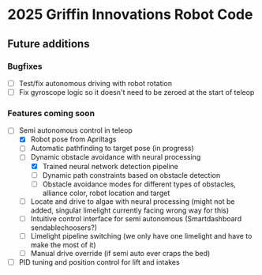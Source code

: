 # 2025 Griffin Innovations Robot Code
## Future additions

### Bugfixes
- [ ] Test/fix autonomous driving with robot rotation
- [ ] Fix gyroscope logic so it doesn't need to be zeroed at the start of teleop
### Features coming soon
- [ ] Semi autonomous control in teleop
    - [x] Robot pose from Apriltags
    - [ ] Automatic pathfinding to target pose (in progress)
    - [ ] Dynamic obstacle avoidance with neural processing
        - [x] Trained neural network detection pipeline
        - [ ] Dynamic path constraints based on obstacle detection
        - [ ] Obstacle avoidance modes for different types of obstacles, alliance color, robot location and target
    - [ ] Locate and drive to algae with neural processing (might not be added, singular limelight currently facing wrong way for this)
    - [ ] Intuitive control interface for semi autonomous (Smartdashboard sendablechoosers?)
    - [ ] Limelight pipeline switching (we only have one limelight and have to make the most of it)
    - [ ] Manual drive override (if semi auto ever craps the bed)
- [ ] PID tuning and position control for lift and intakes

